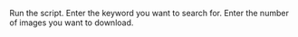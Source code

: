 Run the script.
Enter the keyword you want to search for.
Enter the number of images you want to download.
